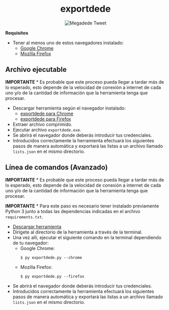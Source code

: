 <h1 align="center">exportdede</h1>
<p align="center"><img src="https://i.imgur.com/wTBblA4.png" title="Megadede Tweet" alt="Megadede Tweet"></p>

**Requisitos**
* Tener al menos uno de estos navegadores instalado:
    * [Google Chrome](https://www.google.com/chrome)
    * [Mozilla Firefox](https://www.mozilla.org/firefox)

## Archivo ejecutable
**IMPORTANTE** * Es probable que este proceso pueda llegar a tardar más de lo esperado, esto depende de la velocidad de conexión a internet de cada uno y/o de la cantidad de información que la herramienta tenga que procesar.
* Descargar herramienta según el navegador instalado:
    * [exportdede para Chrome](https://github.com/cecicifu/exportdede/releases/download/1.0/exportdede_chrome.zip)
    * [exportdede para Firefox](https://github.com/cecicifu/exportdede/releases/download/1.0/exportdede_firefox.zip)
* Extraer archivo comprimido.
* Ejecutar archivo `exportdede.exe`.
* Se abrirá el navegador donde deberás introducir tus credenciales.
* Introducidos correctamente la herramienta efectuará los siguientes pasos de manera automática y exportará las listas a un archivo llamado `lists.json` en el mismo directorio.
## Línea de comandos (Avanzado)
**IMPORTANTE** * Es probable que este proceso pueda llegar a tardar más de lo esperado, esto depende de la velocidad de conexión a internet de cada uno y/o de la cantidad de información que la herramienta tenga que procesar.

**IMPORTANTE** * Para este paso es necesario tener instalado previamente Python 3 junto a todas las dependencias indicadas en el archivo `requirements.txt`.
* [Descargar herramienta](https://github.com/cecicifu/exportdede/archive/master.zip)
* Dirígete al directorio de la herramienta a través de la terminal.
* Una vez allí, ejecutar el siguiente comando en la terminal dependiendo de tu navegador:
    * Google Chrome:
        ```shell
        $ py exportdede.py --chrome
        ```
    * Mozilla Firefox:
        ```shell
        $ py exportdede.py --firefox
        ```
* Se abrirá el navegador donde deberás introducir tus credenciales.
* Introducidos correctamente la herramienta efectuará los siguientes pasos de manera automática y exportará las listas a un archivo llamado `lists.json` en el mismo directorio.
